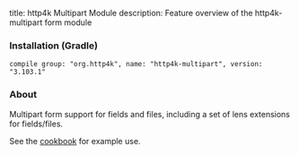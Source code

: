 title: http4k Multipart Module
description: Feature overview of the http4k-multipart form module

### Installation (Gradle)
```compile group: "org.http4k", name: "http4k-multipart", version: "3.103.1"```

### About

Multipart form support for fields and files, including a set of lens extensions for fields/files.

See the [cookbook](/cookbook/multipart_forms/) for example use.
